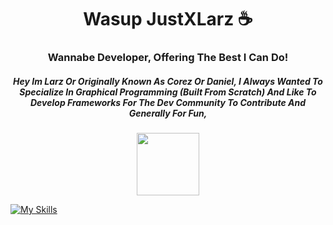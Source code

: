 <h1 align="center">Wasup JustXLarz ☕</h1>
<h3 align="center">Wannabe Developer, Offering The Best I Can Do!</h3>


<h5 align="center">  Hey Im Larz Or Originally Known As Corez Or Daniel, I Always Wanted To Specialize In Graphical Programming (Built From Scratch)
  And Like To Develop Frameworks For The Dev Community To Contribute And Generally For Fun,
</h5>
<div id="header" align="center">
  <img src="https://media.giphy.com/media/M9gbBd9nbDrOTu1Mqx/giphy.gif" width="100"/>
</div>

  [![My Skills](https://skillicons.dev/icons?i=js,html,css,cpp,ts,java,lua,github,materialui,py,react,vscode,linux)](https://skillicons.dev)
